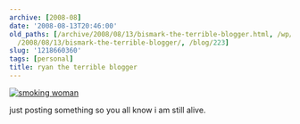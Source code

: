 ```yaml
---
archive: [2008-08]
date: '2008-08-13T20:46:00'
old_paths: [/archive/2008/08/13/bismark-the-terrible-blogger.html, /wp/2008/08/13/bismark-the-terrible-blogger/,
  /2008/08/13/bismark-the-terrible-blogger/, /blog/223]
slug: '1218660360'
tags: [personal]
title: ryan the terrible blogger
---
```


[![smoking woman][1]][2]

just posting something so you all know i am still alive.

[1]: http://farm3.static.flickr.com/2642/4081626219_b4e6c66b8e.jpg
[2]: http://www.flickr.com/photos/rjbismark90/4081626219/ (smoking woman by ryanallanjohnson, on Flickr)

